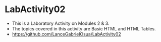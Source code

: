 # LabActivity02
 - This is a Laboratory Activity on Modules 2 & 3.
 - The topics covered in this activity are Basic HTML and HTML Tables.
 - https://github.com/LanceGabrielOsua/LabActivity02
